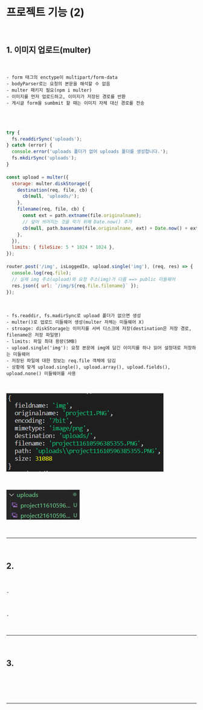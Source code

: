 # 프로젝트 기능 (2)

<br>

## 1. 이미지 업로드(multer)

<br>

    - form 태그의 enctype이 multipart/form-data
    - bodyParser로는 요청의 본문을 해석할 수 없음
    - multer 패키지 필요(npm i multer)
    - 이미지를 먼저 업로드하고, 이미지가 저장된 경로를 반환
    - 게시글 form을 sumbmit 할 때는 이미지 자체 대신 경로를 전송

<br>

```javascript

try {
  fs.readdirSync('uploads');
} catch (error) {
  console.error('uploads 폴더가 없어 uploads 폴더를 생성합니다.');
  fs.mkdirSync('uploads');
}

const upload = multer({
  storage: multer.diskStorage({
    destination(req, file, cb) {
      cb(null, 'uploads/');
    },
    filename(req, file, cb) {
      const ext = path.extname(file.originalname);
      // 덮어 씌어지는 것을 막기 위해 Date.now() 추가
      cb(null, path.basename(file.originalname, ext) + Date.now() + ext);
    },
  }),
  limits: { fileSize: 5 * 1024 * 1024 },
});

router.post('/img', isLoggedIn, upload.single('img'), (req, res) => {
  console.log(req.file);
  // 실제 img 주소(upload)와 요청 주소(img)가 다름 ==> public 미들웨어
  res.json({ url: `/img/${req.file.filename}` });
});

```
  
<br>

    - fs.readdir, fs.madirSync로 upload 폴더가 없으면 생성
    - multer()로 업로드 미들웨어 생성(multer 자체는 미들웨어 X)
    - stroage: diskStorage는 이미지를 서버 디스크에 저장(destination은 저장 경로, filename은 저장 파일명)
    - limits: 파일 최대 용량(5MB)
    - upload.single('img'): 요청 본문에 img에 담긴 이미지를 하나 읽어 설정대로 저장하는 미들웨어
    - 저장된 파일에 대한 정보는 req.file 객체에 담김
    - 상황에 맞게 upload.single(), upload.array(), upload.fields(), upload.none() 미들웨어를 사용

<br>

![multer](https://github.com/daldalhada/Express/blob/main/image/9/9-3/project1.PNG)

<br>

![multer](https://github.com/daldalhada/Express/blob/main/image/9/9-3/project2.PNG)

<br>

***

<br>

## 2. 

<br>

    - 

<br>

    -

<br>

***

<br>

## 3. 

<br>

```javascript

```

<br>

***

<br>
